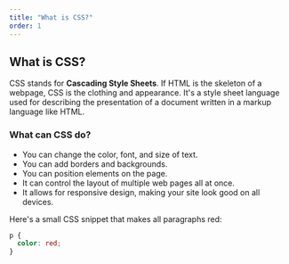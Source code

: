 ```yaml
---
title: "What is CSS?"
order: 1
---
```


## What is CSS?

CSS stands for **Cascading Style Sheets**. If HTML is the skeleton of a webpage, CSS is the clothing and appearance. It's a style sheet language used for describing the presentation of a document written in a markup language like HTML.

### What can CSS do?

-   You can change the color, font, and size of text.
-   You can add borders and backgrounds.
-   You can position elements on the page.
-   It can control the layout of multiple web pages all at once.
-   It allows for responsive design, making your site look good on all devices.

Here's a small CSS snippet that makes all paragraphs red:

```css
p {
  color: red;
}
```
